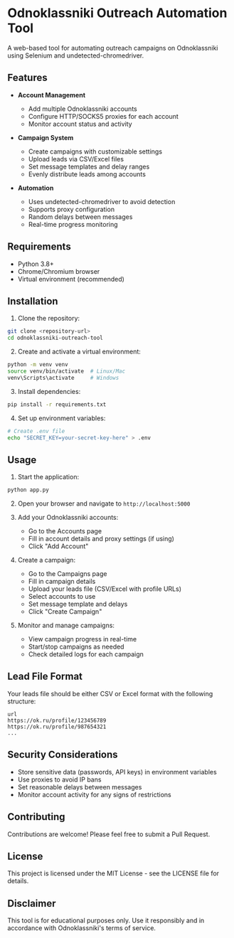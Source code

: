# Odnoklassniki Outreach Automation Tool

A web-based tool for automating outreach campaigns on Odnoklassniki using Selenium and undetected-chromedriver.

## Features

- **Account Management**
  - Add multiple Odnoklassniki accounts
  - Configure HTTP/SOCKS5 proxies for each account
  - Monitor account status and activity

- **Campaign System**
  - Create campaigns with customizable settings
  - Upload leads via CSV/Excel files
  - Set message templates and delay ranges
  - Evenly distribute leads among accounts

- **Automation**
  - Uses undetected-chromedriver to avoid detection
  - Supports proxy configuration
  - Random delays between messages
  - Real-time progress monitoring

## Requirements

- Python 3.8+
- Chrome/Chromium browser
- Virtual environment (recommended)

## Installation

1. Clone the repository:
```bash
git clone <repository-url>
cd odnoklassniki-outreach-tool
```

2. Create and activate a virtual environment:
```bash
python -m venv venv
source venv/bin/activate  # Linux/Mac
venv\Scripts\activate     # Windows
```

3. Install dependencies:
```bash
pip install -r requirements.txt
```

4. Set up environment variables:
```bash
# Create .env file
echo "SECRET_KEY=your-secret-key-here" > .env
```

## Usage

1. Start the application:
```bash
python app.py
```

2. Open your browser and navigate to `http://localhost:5000`

3. Add your Odnoklassniki accounts:
   - Go to the Accounts page
   - Fill in account details and proxy settings (if using)
   - Click "Add Account"

4. Create a campaign:
   - Go to the Campaigns page
   - Fill in campaign details
   - Upload your leads file (CSV/Excel with profile URLs)
   - Select accounts to use
   - Set message template and delays
   - Click "Create Campaign"

5. Monitor and manage campaigns:
   - View campaign progress in real-time
   - Start/stop campaigns as needed
   - Check detailed logs for each campaign

## Lead File Format

Your leads file should be either CSV or Excel format with the following structure:

```csv
url
https://ok.ru/profile/123456789
https://ok.ru/profile/987654321
...
```

## Security Considerations

- Store sensitive data (passwords, API keys) in environment variables
- Use proxies to avoid IP bans
- Set reasonable delays between messages
- Monitor account activity for any signs of restrictions

## Contributing

Contributions are welcome! Please feel free to submit a Pull Request.

## License

This project is licensed under the MIT License - see the LICENSE file for details.

## Disclaimer

This tool is for educational purposes only. Use it responsibly and in accordance with Odnoklassniki's terms of service. 
